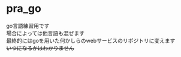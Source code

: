 # pra_go
go言語練習用です
<br>
場合によっては他言語も混ぜます
<br>
最終的にはgoを用いた何かしらのwebサービスのリポジトリに変えます
<br>
~~いつになるかはわかりません~~
